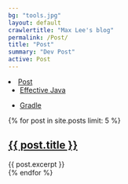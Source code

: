 ```yaml
---
bg: "tools.jpg"
layout: default
crawlertitle: "Max Lee's blog"
permalink: /Post/
title: "Post"
summary: "Dev Post"
active: Post
---
```


<li><a href="/Post/">Post</a>
  <ul>
      <li><a href="/Post/EJ/0">Effective Java</a></li>
  </ul>
  <ul>
      <li><a href="/Post/Gradle/0">Gradle</a></li>
  </ul>
</li>

{% for post in site.posts limit: 5 %}
  <article class="index-page">
    <h2><a href="{{ post.url | relative_url }}">{{ post.title }}</a></h2>
    {{ post.excerpt }}
  </article>
{% endfor %}

